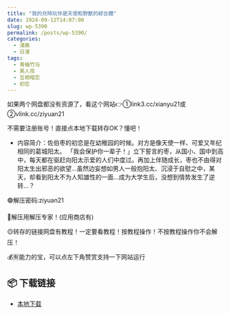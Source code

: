 ```yaml
---
title: "我的兒時玩伴是天使和野獸的綜合體"
date: 2024-09-12T14:07:00
slug: wp-5390
permalink: /posts/wp-5390/
categories:
  - 漫画
  - 日漫
tags:
  - 青梅竹马
  - 美人攻
  - 互相暗恋
  - 初恋
---
```


如果两个网盘都没有资源了，看这个网站👉①link3.cc/xianyu21或②vlink.cc/ziyuan21

不需要注册账号！直接点本地下载转存OK？懂吧！

*   内容简介：佐伯枣的初恋是在幼稚园的时候。对方是像天使一样、可爱又年纪相同的葛城阳太。 「我会保护你一辈子！」立下誓言的枣，从国小、国中到高中，每天都在驱赶向阳太示爱的人们中度过。再加上伴随成长，枣也不由得对阳太生出邪恶的欲望…虽然边妄想如男人一般抱阳太、沉浸于自慰之中，某天，却看到阳太不为人知雄性的一面…成为大学生后，没想到情势发生了逆转…？

🟢解压密码:ziyuan21

🔵解压用解压专家！(应用商店有)

🟡转存的链接网盘有教程！一定要看教程！按教程操作！不按教程操作你不会解压！

💰🈶能力的宝，可以点左下角赞赏支持一下网站运行

## 📦 下载链接
- [本地下载](https://blziyuan21.com/pay-download/5390?key=d202beb333&down_id=0)

